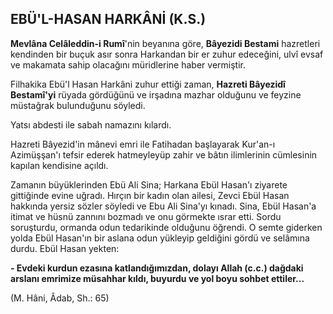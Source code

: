 ## EBÜ'L-HASAN HARKÂNİ (K.S.)

**Mevlâna Celâleddin-i Rumî**'nin beyanına gö­re, **Bâyezidi Bestami** hazretleri kendinden bir buçuk asır sonra Harkandan bir er zuhur ede­ceğini, ulvî evsaf ve makamata sahip olacağını müridlerine haber vermiştir.

Filhakika Ebü'l Hasan Harkâni zuhur ettiği zaman, **Hazreti Bâyezidî Bestamî'yi** rüyada gördüğünü ve irşadına mazhar olduğunu ve feyzine müstağrak bulunduğunu söyledi.

Yatsı abdesti ile sabah namazını kılardı.

Hazreti Bâyezid'in mânevi emri ile Fatiha­dan başlayarak Kur'an-ı Azimüşşan'ı tefsir ederek hatmeyleyüp zahir ve bâtın ilimlerinin cüm­lesinin kapılan kendisine açıldı.

Zamanın büyüklerinden Ebü Ali Sina; Harkana Ebül Hasan'ı ziyarete gittiğinde evine uğ­radı. Hırçın bir kadın olan ailesi, Zevci Ebül Ha­san hakkında yersiz sözler söyledi ve Ebu Ali Si­na'yı kınadı. Sina, Ebül Hasan'a itimat ve hüsnü zannını bozmadı ve onu görmekte ısrar etti. Sor­du soruşturdu, ormanda odun tedarikinde oldu­ğunu öğrendi. O semte giderken yolda Ebül Hasan'ın bir aslana odun yükleyip geldiğini gördü ve selâmına durdu. Ebül Hasan yekten:

**- Evdeki kurdun ezasına katlandığımızdan, dolayı Allah (c.c.) dağdaki arslanı emrimize müsahhar kıldı, buyurdu ve yol boyu sohbet etti­ler...**

(M. Hâni, Âdab, Sh.: 65)
